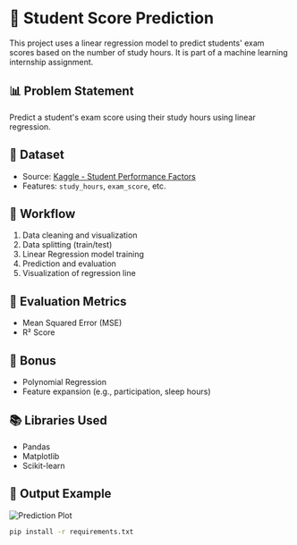 # 🎯 Student Score Prediction

This project uses a linear regression model to predict students' exam scores based on the number of study hours. It is part of a machine learning internship assignment.

## 📊 Problem Statement
Predict a student's exam score using their study hours using linear regression.

## 📁 Dataset
- Source: [Kaggle - Student Performance Factors](https://www.kaggle.com/datasets)
- Features: `study_hours`, `exam_score`, etc.

## 🚀 Workflow
1. Data cleaning and visualization
2. Data splitting (train/test)
3. Linear Regression model training
4. Prediction and evaluation
5. Visualization of regression line

## 🧪 Evaluation Metrics
- Mean Squared Error (MSE)
- R² Score

## 🌟 Bonus
- Polynomial Regression
- Feature expansion (e.g., participation, sleep hours)

## 📚 Libraries Used
- Pandas
- Matplotlib
- Scikit-learn

## 📸 Output Example

![Prediction Plot](images/score_prediction_plot.png)



```bash
pip install -r requirements.txt
